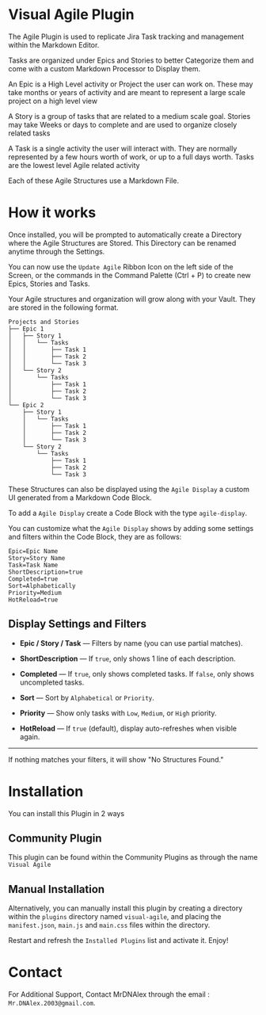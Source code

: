 # Visual Agile Plugin
The Agile Plugin is used to replicate Jira Task tracking and management within the Markdown Editor.

Tasks are organized under Epics and Stories to better Categorize them and come with a custom Markdown Processor to Display them.

An Epic is a High Level activity or Project the user can work on. These may take months or years of activity and are meant to represent a large scale project on a high level view

A Story is a group of tasks that are related to a medium scale goal. Stories may take Weeks or days to complete and are used to organize closely related tasks

A Task is a single activity the user will interact with. They are normally represented by a few hours worth of work, or up to a full days worth. Tasks are the lowest level Agile related activity

Each of these Agile Structures use a Markdown File.

# How it works
Once installed, you will be prompted to automatically create a Directory where the Agile Structures are Stored. This Directory can be renamed anytime through the Settings.

You can now use the ``Update Agile`` Ribbon Icon on the left side of the Screen, or the commands in the Command Palette (Ctrl + P) to create new Epics, Stories and Tasks.

Your Agile structures and organization will grow along with your Vault. They are stored in the following format.

```
Projects and Stories
├── Epic 1
│   ├── Story 1
│   │   └── Tasks
│   │       ├── Task 1
│   │       ├── Task 2
│   │       └── Task 3
│   └── Story 2
│       └── Tasks
│           ├── Task 1
│           ├── Task 2
│           └── Task 3
└── Epic 2
    ├── Story 1
    │   └── Tasks
    │       ├── Task 1
    │       ├── Task 2
    │       └── Task 3
    └── Story 2
        └── Tasks
            ├── Task 1
            ├── Task 2
            └── Task 3
```

These Structures can also be displayed using the ``Agile Display`` a custom UI generated from a Markdown Code Block.

To add a ``Agile Display`` create a Code Block with the type ``agile-display``.

You can customize what the ``Agile Display`` shows by adding some settings and filters within the Code Block, they are as follows:

```agile-display
Epic=Epic Name
Story=Story Name
Task=Task Name
ShortDescription=true
Completed=true
Sort=Alphabetically
Priority=Medium
HotReload=true
```

## Display Settings and Filters
- **Epic / Story / Task** — Filters by name (you can use partial matches).
    
- **ShortDescription** — If `true`, only shows 1 line of each description.
    
- **Completed** — If `true`, only shows completed tasks. If `false`, only shows uncompleted tasks. 
    
- **Sort** — Sort by `Alphabetical` or `Priority`.
    
- **Priority** — Show only tasks with `Low`, `Medium`, or `High` priority.
    
- **HotReload** — If `true` (default), display auto-refreshes when visible again.
---

If nothing matches your filters, it will show "No Structures Found."

# Installation
You can install this Plugin in 2 ways

## Community Plugin
This plugin can be found within the Community Plugins as through the name ``Visual Agile``

## Manual Installation
Alternatively, you can manually install this plugin by creating a directory within the ``plugins`` directory named ``visual-agile``, and placing the ``manifest.json``, ``main.js`` and ``main.css`` files within the directory. 

Restart and refresh the ``Installed Plugins`` list and activate it. Enjoy!

# Contact
For Additional Support, Contact MrDNAlex through the email : ``Mr.DNAlex.2003@gmail.com``.